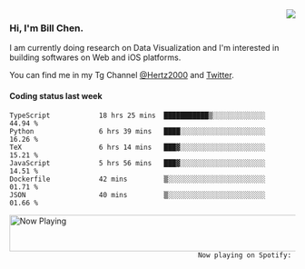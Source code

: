 <img  align="right" src="https://github-readme-stats.vercel.app/api?username=BillChen2k&show_icons=false&count_private=true&hide_title=true">

### Hi, I'm Bill Chen.

I am currently doing research on Data Visualization and I'm interested in building softwares on Web and iOS platforms.

You can find me in my Tg Channel [@Hertz2000](https://t.me/Hertz2000) and [Twitter](https://twitter.com/billchen2k).

#### Coding status last week

<!--START_SECTION:waka-->

```text
TypeScript            18 hrs 25 mins  ███████████▒░░░░░░░░░░░░░   44.94 %
Python                6 hrs 39 mins   ████░░░░░░░░░░░░░░░░░░░░░   16.26 %
TeX                   6 hrs 14 mins   ███▓░░░░░░░░░░░░░░░░░░░░░   15.21 %
JavaScript            5 hrs 56 mins   ███▓░░░░░░░░░░░░░░░░░░░░░   14.51 %
Dockerfile            42 mins         ▒░░░░░░░░░░░░░░░░░░░░░░░░   01.71 %
JSON                  40 mins         ▒░░░░░░░░░░░░░░░░░░░░░░░░   01.66 %
```

<!--END_SECTION:waka-->


<div>
<a href="https://spotify-now-playing.billchen2k.vercel.app/now-playing?open">
   <img align="right" src="https://spotify-now-playing.billchen2k.vercel.app/now-playing" width="540" height="64" alt="Now Playing">
</a>
</div>

<div>
<p align="right"><code>Now playing on Spotify: </code></p>
</div>

<!--
**BillChen2K/BillChen2K** is a ✨ _special_ ✨ repository because its `README.md` (this file) appears on your GitHub profile.

Here are some ideas to get you started:

- 🔭 I’m currently working on ...
- 🌱 I’m currently learning ...
- 👯 I’m looking to collaborate on ...
- 🤔 I’m looking for help with ...
- 💬 Ask me about ...
- 📫 How to reach me: ...
- 😄 Pronouns: ...
- ⚡ Fun fact: ...
-->
